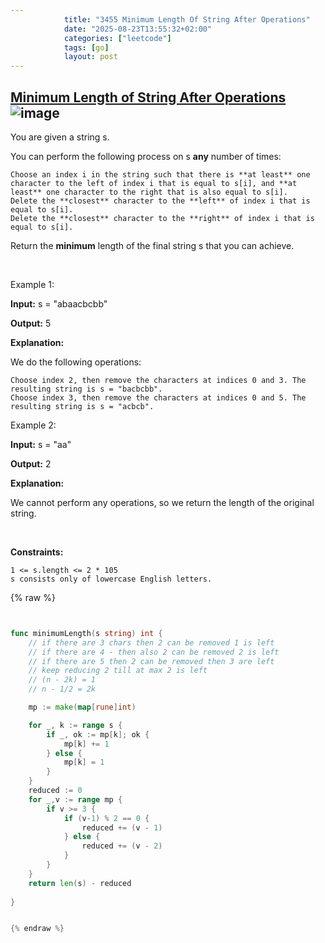 ```yaml
---
            title: "3455 Minimum Length Of String After Operations"
            date: "2025-08-23T13:55:32+02:00"
            categories: ["leetcode"]
            tags: [go]
            layout: post
---
```

            
## [Minimum Length of String After Operations](https://leetcode.com/problems/minimum-length-of-string-after-operations) ![image](https://img.shields.io/badge/Difficulty-Medium-orange)

You are given a string s.

You can perform the following process on s **any** number of times:

	Choose an index i in the string such that there is **at least** one character to the left of index i that is equal to s[i], and **at least** one character to the right that is also equal to s[i].
	Delete the **closest** character to the **left** of index i that is equal to s[i].
	Delete the **closest** character to the **right** of index i that is equal to s[i].

Return the **minimum** length of the final string s that you can achieve.

 

Example 1:

**Input:** s = "abaacbcbb"

**Output:** 5

**Explanation:**

We do the following operations:

	Choose index 2, then remove the characters at indices 0 and 3. The resulting string is s = "bacbcbb".
	Choose index 3, then remove the characters at indices 0 and 5. The resulting string is s = "acbcb".

Example 2:

**Input:** s = "aa"

**Output:** 2

**Explanation:**

We cannot perform any operations, so we return the length of the original string.

 

**Constraints:**

	1 <= s.length <= 2 * 105
	s consists only of lowercase English letters.

{% raw %}


```go


func minimumLength(s string) int {
    // if there are 3 chars then 2 can be removed 1 is left 
    // if there are 4 - then also 2 can be removed 2 is left 
    // if there are 5 then 2 can be removed then 3 are left 
    // keep reducing 2 till at max 2 is left
    // (n - 2k) = 1  
    // n - 1/2 = 2k

    mp := make(map[rune]int)

    for _, k := range s {
        if _, ok := mp[k]; ok {
            mp[k] += 1
        } else {
            mp[k] = 1
        }
    }
    reduced := 0
    for _,v := range mp {
        if v >= 3 {
            if (v-1) % 2 == 0 {
                reduced += (v - 1)
            } else {
                reduced += (v - 2)
            }
        }
    }
    return len(s) - reduced
    
}


{% endraw %}
```
